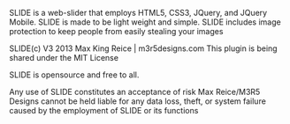 SLIDE is a web-slider that employs HTML5, CSS3, JQuery, and JQuery Mobile.
SLIDE is made to be light weight and simple.
SLIDE includes image protection to keep people from easily stealing your images
	                                 
SLIDE(c) V3 2013 Max King Reice | m3r5designs.com
This plugin is being shared under the MIT License

SLIDE is opensource and free to all.

Any use of SLIDE constitutes an acceptance of risk
Max Reice/M3R5 Designs cannot be held liable for any data loss, theft,
or system failure caused by the employment of SLIDE or its functions
